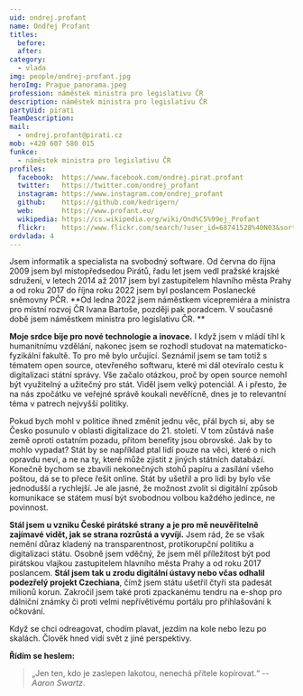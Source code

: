 ```yaml
---
uid: ondrej.profant
name: Ondřej Profant 
titles:
  before: 
  after:
category:
  - vlada
img: people/ondrej-profant.jpg
heroImg: Prague_panorama.jpeg
profession: náměstek ministra pro legislativu ČR
description: náměstek ministra pro legislativu ČR
partyUid: pirati
TeamDescription:
mail:
  - ondrej.profant@pirati.cz
mob: +420 607 580 015
funkce:
  - náměstek ministra pro legislativu ČR
profiles:
  facebook:  https://www.facebook.com/ondrej.pirat.profant
  twitter:   https://twitter.com/ondrej_profant
  instagram: https://www.instagram.com/ondrej_profant
  github:    https://github.com/kedrigern/
  web:       https://www.profant.eu/
  wikipedia: https://cs.wikipedia.org/wiki/Ond%C5%99ej_Profant
  flickr:    https://www.flickr.com/search/?user_id=68741528%40N03&sort=date-taken-desc&view_all=1&text=ond%C5%99ej%20profant  
ordvlada: 4
---
```


Jsem informatik a specialista na svobodný software. Od června do října 2009 jsem byl místopředsedou Pirátů, řadu let jsem vedl pražské krajské sdružení, v letech 2014 až 2017 jsem byl zastupitelem hlavního města Prahy a od roku 2017 do října roku 2022 jsem byl poslancem Poslanecké sněmovny PČR. **Od ledna 2022 jsem náměstkem vicepremiéra a ministra pro místní rozvoj ČR Ivana Bartoše, později pak poradcem. V současné době jsem náměstkem ministra pro legislativu ČR. **

**Moje srdce bije pro nové technologie a inovace.** I když jsem v mládí tíhl k humanitnímu vzdělání, nakonec jsem se rozhodl studovat na matematicko-fyzikální fakultě. To pro mě bylo určující. Seznámil jsem se tam totiž s tématem open source, otevřeného softwaru, které mi dál otevíralo cestu k digitalizaci státní správy. Vše začalo otázkou, proč by open source nemohl být využitelný a užitečný pro stát. Viděl jsem velký potenciál. A i přesto, že na nás zpočátku ve veřejné správě koukali nevěřícně, dnes je to relevantní téma v patrech nejvyšší politiky.

Pokud bych mohl v politice ihned změnit jednu věc, přál bych si, aby se Česko posunulo v oblasti digitalizace do 21. století. V tom zůstává naše země oproti ostatním pozadu, přitom benefity jsou obrovské. Jak by to mohlo vypadat? Stát by se například ptal lidí pouze na věci, které o nich opravdu neví, a ne na ty, které může zjistit z jiných státních databází. Konečně bychom se zbavili nekonečných stohů papíru a zasílání všeho poštou, dá se to přece řešit online. Stát by ušetřil a pro lidi by bylo vše jednodušší a rychlejší. Je ale jasné, že možnost zvolit si digitální způsob komunikace se státem musí být svobodnou volbou každého jedince, ne povinnost.

**Stál jsem u vzniku České pirátské strany a je pro mě neuvěřitelně zajímavé vidět, jak se strana rozrůstá a vyvíjí.** Jsem rád, že se však nemění důraz kladený na transparentnost, protikorupční politiku a digitalizaci státu. Osobně jsem vděčný, že jsem měl příležitost být pod pirátskou vlajkou zastupitelem hlavního města Prahy a od roku 2017 poslancem. **Stál jsem tak u zrodu digitální ústavy nebo včas odhalil podezřelý projekt Czechiana**, čímž jsem státu ušetřil čtyři sta padesát milionů korun. Zakročil jsem také proti zpackanému tendru na e-shop pro dálniční známky či proti velmi nepřívětivému portálu pro přihlašování k očkování.

Když se chci odreagovat, chodím plavat, jezdím na kole nebo lezu po skalách. Člověk hned vidí svět z jiné perspektivy.

**Řídím se heslem:**
> „Jen ten, kdo je zaslepen lakotou, nenechá přítele kopírovat.“ -- *Aaron Swartz*.
